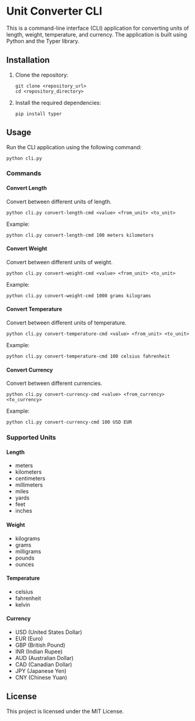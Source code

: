 # Unit Converter CLI

This is a command-line interface (CLI) application for converting units of length, weight, temperature, and currency. The application is built using Python and the Typer library.

## Installation

1. Clone the repository:
   ```
   git clone <repository_url>
   cd <repository_directory>
   ```

2. Install the required dependencies:
   ```
   pip install typer
   ```

## Usage

Run the CLI application using the following command:
```
python cli.py
```

### Commands

#### Convert Length
Convert between different units of length.
```
python cli.py convert-length-cmd <value> <from_unit> <to_unit>
```
Example:
```
python cli.py convert-length-cmd 100 meters kilometers
```

#### Convert Weight
Convert between different units of weight.
```
python cli.py convert-weight-cmd <value> <from_unit> <to_unit>
```
Example:
```
python cli.py convert-weight-cmd 1000 grams kilograms
```

#### Convert Temperature
Convert between different units of temperature.
```
python cli.py convert-temperature-cmd <value> <from_unit> <to_unit>
```
Example:
```
python cli.py convert-temperature-cmd 100 celsius fahrenheit
```

#### Convert Currency
Convert between different currencies.
```
python cli.py convert-currency-cmd <value> <from_currency> <to_currency>
```
Example:
```
python cli.py convert-currency-cmd 100 USD EUR
```

### Supported Units

#### Length
- meters
- kilometers
- centimeters
- millimeters
- miles
- yards
- feet
- inches

#### Weight
- kilograms
- grams
- milligrams
- pounds
- ounces

#### Temperature
- celsius
- fahrenheit
- kelvin

#### Currency
- USD (United States Dollar)
- EUR (Euro)
- GBP (British Pound)
- INR (Indian Rupee)
- AUD (Australian Dollar)
- CAD (Canadian Dollar)
- JPY (Japanese Yen)
- CNY (Chinese Yuan)

## License

This project is licensed under the MIT License.
